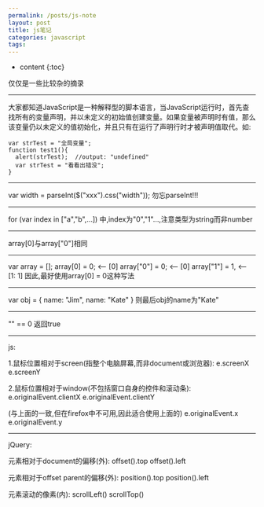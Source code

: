 ```yaml
---
permalink: /posts/js-note
layout: post
title: js笔记
categories: javascript
tags:
---
```


* content
{:toc}

仅仅是一些比较杂的摘录




-----
大家都知道JavaScript是一种解释型的脚本语言，当JavaScript运行时，首先查找所有的变量声明，并以未定义的初始值创建变量。如果变量被声明时有值，那么该变量仍以未定义的值初始化，并且只有在运行了声明行时才被声明值取代。如:

	var strTest = "全局变量";
	function test1(){
	  alert(strTest);  //output: "undefined"
	  var strTest = "看看出错没";
	}

-----

var width = parseInt($("xxx").css("width"));
勿忘parseInt!!!

-----

for (var index in ["a","b",...]) 中,index为"0","1"...,注意类型为string而非number

-----

array[0]与array["0"]相同

-----

var array = [];
array[0] = 0;    <-- [0]
array["0"] = 0;   <-- [0]
array["1"] = 1,   <-- [1: 1]
因此,最好使用array[0] = 0这种写法

-----

var obj = {
  name: "Jim",
  name: "Kate"
}
则最后obj的name为"Kate"

-----

"" == 0 返回true

-----

js:

1.鼠标位置相对于screen(指整个电脑屏幕,而非document或浏览器):
e.screenX
e.screenY

2.鼠标位置相对于window(不包括窗口自身的控件和滚动条):
e.originalEvent.clientX
e.originalEvent.clientY

(与上面的一致,但在firefox中不可用,因此适合使用上面的)
e.originalEvent.x
e.originalEvent.y

-----

jQuery:

元素相对于document的偏移(外):
offset().top
offset().left

元素相对于offset parent的偏移(外):
position().top
position().left

元素滚动的像素(内):
scrollLeft()
scrollTop()
